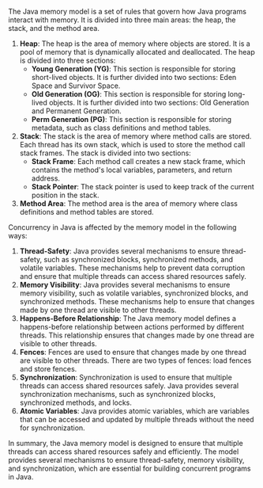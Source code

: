 The Java memory model is a set of rules that govern how Java programs interact with memory. It is divided into three main areas: the heap, the stack, and the method area.

1. **Heap**: The heap is the area of memory where objects are stored. It is a pool of memory that is dynamically allocated and deallocated. The heap is divided into three sections:
	* **Young Generation (YG)**: This section is responsible for storing short-lived objects. It is further divided into two sections: Eden Space and Survivor Space.
	* **Old Generation (OG)**: This section is responsible for storing long-lived objects. It is further divided into two sections: Old Generation and Permanent Generation.
	* **Perm Generation (PG)**: This section is responsible for storing metadata, such as class definitions and method tables.
2. **Stack**: The stack is the area of memory where method calls are stored. Each thread has its own stack, which is used to store the method call stack frames. The stack is divided into two sections:
	* **Stack Frame**: Each method call creates a new stack frame, which contains the method's local variables, parameters, and return address.
	* **Stack Pointer**: The stack pointer is used to keep track of the current position in the stack.
3. **Method Area**: The method area is the area of memory where class definitions and method tables are stored.

Concurrency in Java is affected by the memory model in the following ways:

1. **Thread-Safety**: Java provides several mechanisms to ensure thread-safety, such as synchronized blocks, synchronized methods, and volatile variables. These mechanisms help to prevent data corruption and ensure that multiple threads can access shared resources safely.
2. **Memory Visibility**: Java provides several mechanisms to ensure memory visibility, such as volatile variables, synchronized blocks, and synchronized methods. These mechanisms help to ensure that changes made by one thread are visible to other threads.
3. **Happens-Before Relationship**: The Java memory model defines a happens-before relationship between actions performed by different threads. This relationship ensures that changes made by one thread are visible to other threads.
4. **Fences**: Fences are used to ensure that changes made by one thread are visible to other threads. There are two types of fences: load fences and store fences.
5. **Synchronization**: Synchronization is used to ensure that multiple threads can access shared resources safely. Java provides several synchronization mechanisms, such as synchronized blocks, synchronized methods, and locks.
6. **Atomic Variables**: Java provides atomic variables, which are variables that can be accessed and updated by multiple threads without the need for synchronization.

In summary, the Java memory model is designed to ensure that multiple threads can access shared resources safely and efficiently. The model provides several mechanisms to ensure thread-safety, memory visibility, and synchronization, which are essential for building concurrent programs in Java.
